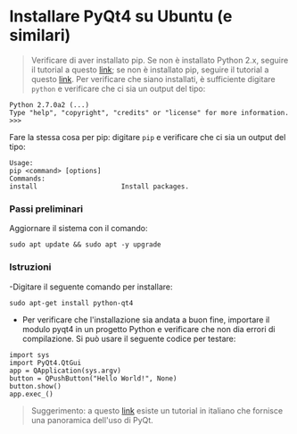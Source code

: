 # Installare PyQt4 su Ubuntu (e similari)

> Verificare di aver installato pip. Se non è installato Python 2.x, seguire il tutorial a questo [link](https://github.com/serenasensini/corsoPython2018/blob/master/Tutorial/Installare%20Python%20su%20Windows.md); se non è installato pip, seguire il tutorial a questo [link](). Per verificare che siano installati, è sufficiente digitare 
``` python ```
e verificare che ci sia un output del tipo:
```
Python 2.7.0a2 (...)  
Type "help", "copyright", "credits" or "license" for more information.
>>>
```

Fare la stessa cosa per pip: digitare
``` pip ```
e verificare che ci sia un output del tipo:
```
Usage:         
pip <command> [options]         
Commands:                                                                                                                 
install                     Install packages.       
```
### Passi preliminari
Aggiornare il sistema con il comando:
```
sudo apt update && sudo apt -y upgrade
```

### Istruzioni
-Digitare il seguente comando per installare:
```
sudo apt-get install python-qt4
```
- Per verificare che l'installazione sia andata a buon fine, importare il modulo pyqt4 in un progetto Python e verificare che non dia errori di compilazione. Si può usare il seguente codice per testare:
```
import sys
import PyQt4.QtGui
app = QApplication(sys.argv)
button = QPushButton("Hello World!", None)
button.show()
app.exec_()
```

> Suggerimento: a questo [link](https://www.python.it/wiki/show/qttutorial/) esiste un tutorial in italiano che fornisce una panoramica dell'uso di PyQt.